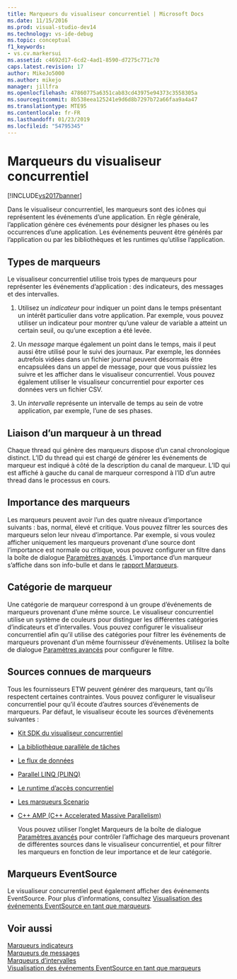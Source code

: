 ```yaml
---
title: Marqueurs du visualiseur concurrentiel | Microsoft Docs
ms.date: 11/15/2016
ms.prod: visual-studio-dev14
ms.technology: vs-ide-debug
ms.topic: conceptual
f1_keywords:
- vs.cv.markersui
ms.assetid: c4692d17-6cd2-4ad1-8590-d7275c771c70
caps.latest.revision: 17
author: MikeJo5000
ms.author: mikejo
manager: jillfra
ms.openlocfilehash: 47860775a6351cab83cd43975e94373c3558305a
ms.sourcegitcommit: 8b538eea125241e9d6d8b7297b72a66faa9a4a47
ms.translationtype: MTE95
ms.contentlocale: fr-FR
ms.lasthandoff: 01/23/2019
ms.locfileid: "54795345"
---
```

# <a name="concurrency-visualizer-markers"></a>Marqueurs du visualiseur concurrentiel
[!INCLUDE[vs2017banner](../includes/vs2017banner.md)]

Dans le visualiseur concurrentiel, les marqueurs sont des icônes qui représentent les événements d’une application.  En règle générale, l’application génère ces événements pour désigner les phases ou les occurrences d’une application.  Les événements peuvent être générés par l’application ou par les bibliothèques et les runtimes qu’utilise l’application.  
  
## <a name="kinds-of-markers"></a>Types de marqueurs  
 Le visualiseur concurrentiel utilise trois types de marqueurs pour représenter les événements d’application : des indicateurs, des messages et des intervalles.  
  
1.  Utilisez un *indicateur* pour indiquer un point dans le temps présentant un intérêt particulier dans votre application.  Par exemple, vous pouvez utiliser un indicateur pour montrer qu’une valeur de variable a atteint un certain seuil, ou qu’une exception a été levée.  
  
2.  Un *message* marque également un point dans le temps, mais il peut aussi être utilisé pour le suivi des journaux.  Par exemple, les données autrefois vidées dans un fichier journal peuvent désormais être encapsulées dans un appel de message, pour que vous puissiez les suivre et les afficher dans le visualiseur concurrentiel. Vous pouvez également utiliser le visualiseur concurrentiel pour exporter ces données vers un fichier CSV.  
  
3.  Un *intervalle* représente un intervalle de temps au sein de votre application, par exemple, l’une de ses phases.  
  
## <a name="marker-linkage-to-threads"></a>Liaison d’un marqueur à un thread  
 Chaque thread qui génère des marqueurs dispose d’un canal chronologique distinct.  L’ID du thread qui est chargé de générer les événements de marqueur est indiqué à côté de la description du canal de marqueur.  L’ID qui est affiché à gauche du canal de marqueur correspond à l’ID d’un autre thread dans le processus en cours.  
  
## <a name="marker-importance"></a>Importance des marqueurs  
 Les marqueurs peuvent avoir l’un des quatre niveaux d’importance suivants : bas, normal, élevé et critique.  Vous pouvez filtrer les sources des marqueurs selon leur niveau d’importance.  Par exemple, si vous voulez afficher uniquement les marqueurs provenant d’une source dont l’importance est normale ou critique, vous pouvez configurer un filtre dans la boîte de dialogue [Paramètres avancés](../profiling/advanced-settings-dialog-box-concurrency-visualizer.md). L’importance d’un marqueur s’affiche dans son info-bulle et dans le [rapport Marqueurs](../profiling/markers-report.md).  
  
## <a name="marker-category"></a>Catégorie de marqueur  
 Une catégorie de marqueur correspond à un groupe d’événements de marqueurs provenant d’une même source.  Le visualiseur concurrentiel utilise un système de couleurs pour distinguer les différentes catégories d’indicateurs et d’intervalles. Vous pouvez configurer le visualiseur concurrentiel afin qu’il utilise des catégories pour filtrer les événements de marqueurs provenant d’un même fournisseur d’événements.  Utilisez la boîte de dialogue [Paramètres avancés](../profiling/advanced-settings-dialog-box-concurrency-visualizer.md) pour configurer le filtre.  
  
## <a name="known-sources-of-markers"></a>Sources connues de marqueurs  
 Tous les fournisseurs ETW peuvent générer des marqueurs, tant qu’ils respectent certaines contraintes. Vous pouvez configurer le visualiseur concurrentiel pour qu’il écoute d’autres sources d’événements de marqueurs. Par défaut, le visualiseur écoute les sources d’événements suivantes :  
  
- [Kit SDK du visualiseur concurrentiel](../profiling/concurrency-visualizer-sdk.md)  
  
- [La bibliothèque parallèle de tâches](http://msdn.microsoft.com/library/b8f99f43-9104-45fd-9bff-385a20488a23)  
  
- [Le flux de données](http://msdn.microsoft.com/library/643575d0-d26d-4c35-8de7-a9c403e97dd6)  
  
- [Parallel LINQ (PLINQ)](http://msdn.microsoft.com/library/3d4d0cd3-bde4-490b-99e7-f4e41be96455)  
  
- [Le runtime d’accès concurrentiel](http://msdn.microsoft.com/library/874bc58f-8dce-483e-a3a1-4dcc9e52ed2c)  
  
- [Les marqueurs Scenario](http://msdn.microsoft.com/e3b55bc2-b451-4214-ae00-0c7f5a5baec8)  
  
- [C++ AMP (C++ Accelerated Massive Parallelism)](http://msdn.microsoft.com/library/e27824cb-3167-409b-8c3f-a0e476d8f349)  
  
  Vous pouvez utiliser l’onglet Marqueurs de la boîte de dialogue [Paramètres avancés](../profiling/advanced-settings-dialog-box-concurrency-visualizer.md) pour contrôler l’affichage des marqueurs provenant de différentes sources dans le visualiseur concurrentiel, et pour filtrer les marqueurs en fonction de leur importance et de leur catégorie.  
  
## <a name="markers-from-eventsource"></a>Marqueurs EventSource  
 Le visualiseur concurrentiel peut également afficher des événements EventSource.  Pour plus d’informations, consultez [Visualisation des événements EventSource en tant que marqueurs](../profiling/visualizing-eventsource-events-as-markers.md).  
  
## <a name="see-also"></a>Voir aussi  
 [Marqueurs indicateurs](../profiling/flag-markers.md)   
 [Marqueurs de messages](../profiling/message-markers.md)   
 [Marqueurs d’intervalles](../profiling/span-markers.md)   
 [Visualisation des événements EventSource en tant que marqueurs](../profiling/visualizing-eventsource-events-as-markers.md)
